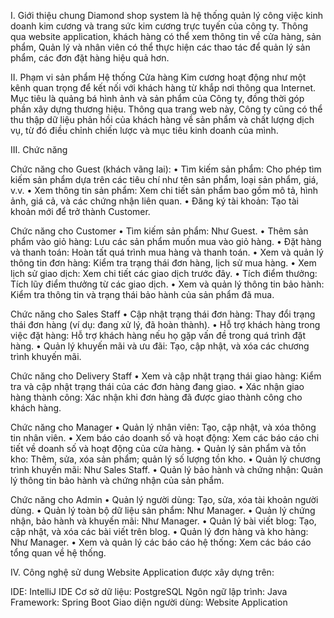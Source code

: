 I. Giới thiệu chung Diamond shop system là hệ thống quản lý công việc kinh doanh kim cương và trang sức kim cương trực tuyến của công ty. Thông qua website application, khách hàng có thể xem thông tin về cửa hàng, sản phẩm, Quản lý và nhân viên có thể thực hiện các thao tác để quản lý sản phẩm, các đơn đặt hàng hiệu quả hơn.

II. Phạm vi sản phẩm Hệ thống Cửa hàng Kim cương hoạt động như một kênh quan trọng để kết nối với khách hàng từ khắp nơi thông qua Internet. Mục tiêu là quảng bá hình ảnh và sản phẩm của Công ty, đồng thời góp phần xây dựng thương hiệu. Thông qua trang web này, Công ty cũng có thể thu thập dữ liệu phản hồi của khách hàng về sản phẩm và chất lượng dịch vụ, từ đó điều chỉnh chiến lược và mục tiêu kinh doanh của mình.

III. Chức năng

Chức năng cho Guest (khách vãng lai):
• Tìm kiếm sản phẩm: Cho phép tìm kiếm sản phẩm dựa trên các tiêu chí như tên sản phẩm, loại sản phẩm, giá, v.v. • Xem thông tin sản phẩm: Xem chi tiết sản phẩm bao gồm mô tả, hình ảnh, giá cả, và các chứng nhận liên quan. • Đăng ký tài khoản: Tạo tài khoản mới để trở thành Customer.

Chức năng cho Customer
• Tìm kiếm sản phẩm: Như Guest. • Thêm sản phẩm vào giỏ hàng: Lưu các sản phẩm muốn mua vào giỏ hàng. • Đặt hàng và thanh toán: Hoàn tất quá trình mua hàng và thanh toán. • Xem và quản lý thông tin đơn hàng: Kiểm tra trạng thái đơn hàng, lịch sử mua hàng. • Xem lịch sử giao dịch: Xem chi tiết các giao dịch trước đây. • Tích điểm thưởng: Tích lũy điểm thưởng từ các giao dịch. • Xem và quản lý thông tin bảo hành: Kiểm tra thông tin và trạng thái bảo hành của sản phẩm đã mua.

Chức năng cho Sales Staff
• Cập nhật trạng thái đơn hàng: Thay đổi trạng thái đơn hàng (ví dụ: đang xử lý, đã hoàn thành). • Hỗ trợ khách hàng trong việc đặt hàng: Hỗ trợ khách hàng nếu họ gặp vấn đề trong quá trình đặt hàng. • Quản lý khuyến mãi và ưu đãi: Tạo, cập nhật, và xóa các chương trình khuyến mãi.

Chức năng cho Delivery Staff
• Xem và cập nhật trạng thái giao hàng: Kiểm tra và cập nhật trạng thái của các đơn hàng đang giao. • Xác nhận giao hàng thành công: Xác nhận khi đơn hàng đã được giao thành công cho khách hàng.

Chức năng cho Manager
• Quản lý nhân viên: Tạo, cập nhật, và xóa thông tin nhân viên. • Xem báo cáo doanh số và hoạt động: Xem các báo cáo chi tiết về doanh số và hoạt động của cửa hàng. • Quản lý sản phẩm và tồn kho: Thêm, sửa, xóa sản phẩm; quản lý số lượng tồn kho. • Quản lý chương trình khuyến mãi: Như Sales Staff. • Quản lý bảo hành và chứng nhận: Quản lý thông tin bảo hành và chứng nhận của sản phẩm.

Chức năng cho Admin
• Quản lý người dùng: Tạo, sửa, xóa tài khoản người dùng. • Quản lý toàn bộ dữ liệu sản phẩm: Như Manager. • Quản lý chứng nhận, bảo hành và khuyến mãi: Như Manager. • Quản lý bài viết blog: Tạo, cập nhật, và xóa các bài viết trên blog. • Quản lý đơn hàng và kho hàng: Như Manager. • Xem và quản lý các báo cáo hệ thống: Xem các báo cáo tổng quan về hệ thống.

IV. Công nghệ sử dung Website Application được xây dựng trên:

IDE: IntelliJ IDE
Cơ sở dữ liệu: PostgreSQL
Ngôn ngữ lập trình: Java
Framework: Spring Boot
Giao diện người dùng: Website Application
